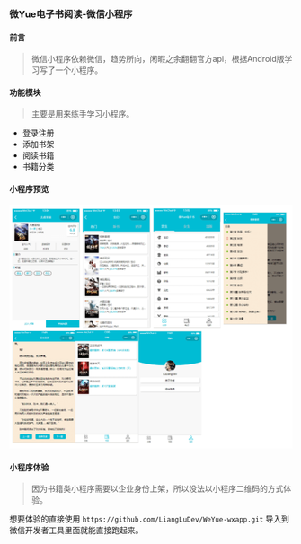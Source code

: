 ### 微Yue电子书阅读-微信小程序
#### 前言
> 微信小程序依赖微信，趋势所向，闲暇之余翻翻官方api，根据Android版学习写了一个小程序。
#### 功能模块
> 主要是用来练手学习小程序。
- 登录注册
- 添加书架
- 阅读书籍
- 书籍分类

#### 小程序预览
![Alt text](./wxapp.png)
#### 小程序体验
> 因为书籍类小程序需要以企业身份上架，所以没法以小程序二维码的方式体验。

想要体验的直接使用
```https://github.com/LiangLuDev/WeYue-wxapp.git```
导入到微信开发者工具里面就能直接跑起来。


